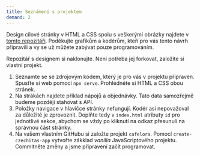 ```yaml
---
title: Seznámení s projektem
demand: 2
---
```


Design cílové stránky v HTML a CSS spolu s veškerými obrázky najdete v [tomto repozitáři](https://github.com/Czechitas-podklady-WEB/Cafe-Lora). Poděkujte grafikům a kodérům, kteří pro vás tento návrh připravili a vy se už můžete zabývat pouze programováním. 

Repozitář s designem si naklonujte. Není potřeba jej forkovat, založíte si vlastní projekt.

1. Seznamte se se zdrojovým kódem, který je pro vás v projektu připraven. Spusťte si web pomocí `npx serve`. Prohlédněte si HTML a CSS obou stránek.
1. Na strákách najdete příklad nápojů a objednávky. Tato data samozřejmě budeme později stahovat s API.
1. Položky navigace v hlavičce stránky nefungují. Kodér asi nepovažoval za důležité je zprovoznit. Doplňte tedy v `index.html` atributy `id` pro jednotlivé sekce, abychom se vždy po kliknutí na odkaz přesunuli na správnou část stránky.
1. Na vašem vlastním GitHubu si založte projekt `cafelora`. Pomocí `create-czechitas-app` vytvořte zákklad *vanilla* JavaScriptového projektu. Commitněte změny a jsme připravení začít programovat.
